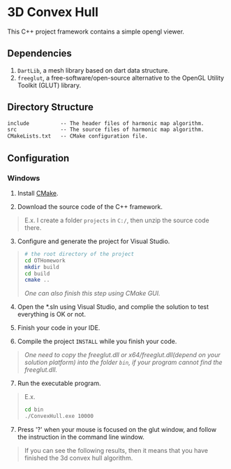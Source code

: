 # 3D Convex Hull

This C++ project framework contains a simple opengl viewer.

## Dependencies
 
1. `DartLib`, a mesh library based on dart data structure.
2. `freeglut`, a free-software/open-source alternative to the OpenGL Utility Toolkit (GLUT) library.

## Directory Structure

``` txt
include          -- The header files of harmonic map algorithm.
src              -- The source files of harmonic map algorithm. 
CMakeLists.txt   -- CMake configuration file.
```

## Configuration

### Windows

1. Install [CMake](https://cmake.org/download/).

2. Download the source code of the C++ framework.
> E.x. I create a folder `projects` in `C:/`, then unzip the source code there.

3. Configure and generate the project for Visual Studio.

> ``` bash
> # the root directory of the project
> cd OTHomework
> mkdir build
> cd build
> cmake ..
> ```
> *One can also finish this step using CMake GUI.*

4. Open the \*.sln using Visual Studio, and complie the solution to test everything is OK or not.

5. Finish your code in your IDE.

6. Compile the project `INSTALL` while you finish your code.
> *One need to copy the freeglut.dll or x64/freeglut.dll(depend on your solution platform) into the folder `bin`,
> if your program cannot find the freeglut.dll.*

7. Run the executable program.
> E.x. 
> ``` bash
> cd bin
> ./ConvexHull.exe 10000
> ```

7. Press '?' when your mouse is focused on the glut window, and follow the instruction in the command line window.
> If you can see the following results, then it means that you have finished the 3d convex hull algorithm. 
> 
